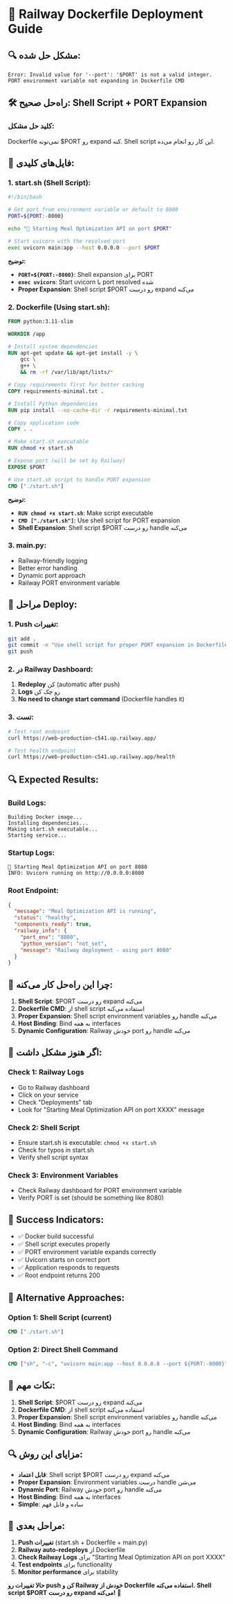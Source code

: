 # 🚀 Railway Dockerfile Deployment Guide

## 🔍 **مشکل حل شده:**
```
Error: Invalid value for '--port': '$PORT' is not a valid integer.
PORT environment variable not expanding in Dockerfile CMD
```

## 🛠️ **راه‌حل صحیح: Shell Script + PORT Expansion**

### **کلید حل مشکل:**
Dockerfile نمی‌تونه $PORT رو expand کنه. Shell script این کار رو انجام می‌ده.

## 📁 **فایل‌های کلیدی:**

### **1. start.sh (Shell Script):**
```bash
#!/bin/bash

# Get port from environment variable or default to 8000
PORT=${PORT:-8000}

echo "🚀 Starting Meal Optimization API on port $PORT"

# Start uvicorn with the resolved port
exec uvicorn main:app --host 0.0.0.0 --port $PORT
```

**توضیح:**
- **`PORT=${PORT:-8000}`**: Shell expansion برای PORT
- **`exec uvicorn`**: Start uvicorn با port resolved شده
- **Proper Expansion**: Shell script $PORT رو درست expand می‌کنه

### **2. Dockerfile (Using start.sh):**
```dockerfile
FROM python:3.11-slim

WORKDIR /app

# Install system dependencies
RUN apt-get update && apt-get install -y \
    gcc \
    g++ \
    && rm -rf /var/lib/apt/lists/*

# Copy requirements first for better caching
COPY requirements-minimal.txt .

# Install Python dependencies
RUN pip install --no-cache-dir -r requirements-minimal.txt

# Copy application code
COPY . .

# Make start.sh executable
RUN chmod +x start.sh

# Expose port (will be set by Railway)
EXPOSE $PORT

# Use start.sh script to handle PORT expansion
CMD ["./start.sh"]
```

**توضیح:**
- **`RUN chmod +x start.sh`**: Make script executable
- **`CMD ["./start.sh"]`**: Use shell script for PORT expansion
- **Shell Expansion**: Shell script $PORT رو درست handle می‌کنه

### **3. main.py:**
- Railway-friendly logging
- Better error handling
- Dynamic port approach
- Railway PORT environment variable

## 🚀 **مراحل Deploy:**

### **1. Push تغییرات:**
```bash
git add .
git commit -m "Use shell script for proper PORT expansion in Dockerfile"
git push
```

### **2. در Railway Dashboard:**
1. **Redeploy** کن (automatic after push)
2. **Logs** رو چک کن
3. **No need to change start command** (Dockerfile handles it)

### **3. تست:**
```bash
# Test root endpoint
curl https://web-production-c541.up.railway.app/

# Test health endpoint
curl https://web-production-c541.up.railway.app/health
```

## 🔍 **Expected Results:**

### **Build Logs:**
```
Building Docker image...
Installing dependencies...
Making start.sh executable...
Starting service...
```

### **Startup Logs:**
```
🚀 Starting Meal Optimization API on port 8080
INFO: Uvicorn running on http://0.0.0.0:8080
```

### **Root Endpoint:**
```json
{
  "message": "Meal Optimization API is running",
  "status": "healthy",
  "components_ready": true,
  "railway_info": {
    "port_env": "8080",
    "python_version": "not_set",
    "message": "Railway deployment - using port 8080"
  }
}
```

## 🔧 **چرا این راه‌حل کار می‌کنه:**

1. **Shell Script**: $PORT رو درست expand می‌کنه
2. **Dockerfile CMD**: از shell script استفاده می‌کنه
3. **Proper Expansion**: Shell script environment variables رو handle می‌کنه
4. **Host Binding**: Bind به همه interfaces
5. **Dynamic Configuration**: Railway خودش port رو handle می‌کنه

## 🚨 **اگر هنوز مشکل داشت:**

### **Check 1: Railway Logs**
- Go to Railway dashboard
- Click on your service
- Check "Deployments" tab
- Look for "Starting Meal Optimization API on port XXXX" message

### **Check 2: Shell Script**
- Ensure start.sh is executable: `chmod +x start.sh`
- Check for typos in start.sh
- Verify shell script syntax

### **Check 3: Environment Variables**
- Check Railway dashboard for PORT environment variable
- Verify PORT is set (should be something like 8080)

## 📝 **Success Indicators:**
- ✅ Docker build successful
- ✅ Shell script executes properly
- ✅ PORT environment variable expands correctly
- ✅ Uvicorn starts on correct port
- ✅ Application responds to requests
- ✅ Root endpoint returns 200

## 🔧 **Alternative Approaches:**

### **Option 1: Shell Script (current)**
```dockerfile
CMD ["./start.sh"]
```

### **Option 2: Direct Shell Command**
```dockerfile
CMD ["sh", "-c", "uvicorn main:app --host 0.0.0.0 --port ${PORT:-8000}"]
```

## 🎯 **نکات مهم:**
1. **Shell Script**: $PORT رو درست expand می‌کنه
2. **Dockerfile CMD**: از shell script استفاده می‌کنه
3. **Proper Expansion**: Shell script environment variables رو handle می‌کنه
4. **Host Binding**: Bind به همه interfaces
5. **Dynamic Configuration**: Railway خودش port رو handle می‌کنه

## 🔍 **مزایای این روش:**

- **قابل اعتماد**: Shell script $PORT رو درست expand می‌کنه
- **Proper Expansion**: Environment variables درست handle می‌شن
- **Dynamic Port**: Railway خودش port رو handle می‌کنه
- **Host Binding**: Bind به همه interfaces
- **Simple**: ساده و قابل فهم

## 🚀 **مراحل بعدی:**

1. **Push تغییرات** (start.sh + Dockerfile + main.py)
2. **Railway auto-redeploys** از Dockerfile
3. **Check Railway Logs** برای "Starting Meal Optimization API on port XXXX"
4. **Test endpoints** برای functionality
5. **Monitor performance** برای stability

**حالا تغییرات رو push کن و Railway خودش از Dockerfile استفاده می‌کنه. Shell script $PORT رو درست expand می‌کنه!** 🚀
